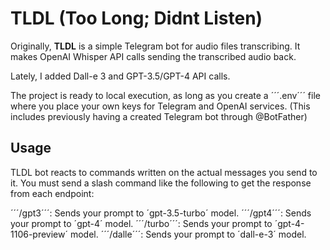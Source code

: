# TLDL (Too Long; Didnt Listen)

Originally, **TLDL** is a simple Telegram bot for audio files transcribing. It makes OpenAI Whisper API calls sending the transcribed audio back. 

Lately, I added Dall-e 3 and GPT-3.5/GPT-4 API calls.

The project is ready to local execution, as long as you create a ´´´.env´´´ file where you place your own keys for Telegram and OpenAI services. (This includes previously having a created Telegram bot through @BotFather)

## Usage

TLDL bot reacts to commands written on the actual messages you send to it. You must send a slash command like the following to get the response from each endpoint:

´´´/gpt3´´´: Sends your prompt to ´gpt-3.5-turbo´ model.
´´´/gpt4´´´: Sends your prompt to ´gpt-4´ model.
´´´/turbo´´´: Sends your prompt to ´gpt-4-1106-preview´ model.
´´´/dalle´´´: Sends your prompt to ´dall-e-3´ model.
